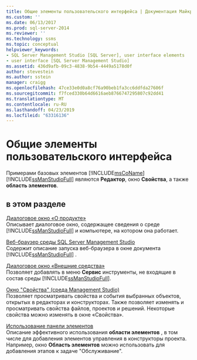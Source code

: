 ```yaml
---
title: Общие элементы пользовательского интерфейса | Документация Майкрософт
ms.custom: ''
ms.date: 06/13/2017
ms.prod: sql-server-2014
ms.reviewer: ''
ms.technology: ssms
ms.topic: conceptual
helpviewer_keywords:
- SQL Server Management Studio [SQL Server], user interface elements
- user interface [SQL Server Management Studio]
ms.assetid: 436d9afb-09c3-4838-9b54-4449a5178d0f
author: stevestein
ms.author: sstein
manager: craigg
ms.openlocfilehash: 47ce33e0d0a8cf76a90beb1fa3cc6ddfda27606f
ms.sourcegitcommit: f7fced330b64d6616aeb8766747295807c92dd41
ms.translationtype: MT
ms.contentlocale: ru-RU
ms.lasthandoff: 04/23/2019
ms.locfileid: "63316136"
---
```

# <a name="general-user-interface-elements"></a>Общие элементы пользовательского интерфейса
  Примерами базовых элементов [!INCLUDE[msCoName](../includes/msconame-md.md)] [!INCLUDE[ssManStudioFull](../includes/ssmanstudiofull-md.md)] являются **Редактор**, окно **Свойства**, а также **область элементов**.  
  
## <a name="in-this-section"></a>в этом разделе  
 [Диалоговое окно «О продукте»](about-dialog-box.md)  
 Описывает диалоговое окно, содержащее сведения о среде [!INCLUDE[ssManStudioFull](../includes/ssmanstudiofull-md.md)] и компьютере, на котором она работает.  
  
 [Веб-браузер среды SQL Server Management Studio](sql-server-management-studio-web-browser.md)  
 Содержит описание запуска веб-браузера в окне документа [!INCLUDE[ssManStudioFull](../includes/ssmanstudiofull-md.md)] .  
  
 [Диалоговое окно «Внешние средства»](external-tools-dialog-box.md)  
 Позволяет добавлять в меню **Сервис** инструменты, не входящие в состав среды [!INCLUDE[ssManStudioFull](../includes/ssmanstudiofull-md.md)].  
  
 [Окно "Свойства" (среда Management Studio)](properties-window-management-studio.md)  
 Позволяет просматривать свойства и события выбранных объектов, открытых в редакторах и конструкторах. Также позволяет изменять и просматривать свойства файлов, проектов и решений. Некоторые свойства можно изменять в окне «Свойства».  
  
 [Использование панели элементов](use-the-toolbox.md)  
 Описание эффективного использования **области элементов** , в том числе для добавления элементов управления в конструкторы проекта. Например, окно **Область элементов** можно использовать для добавления этапов к задаче "Обслуживание".  
  
  
